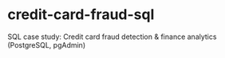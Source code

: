 # credit-card-fraud-sql
SQL case study: Credit card fraud detection &amp; finance analytics (PostgreSQL, pgAdmin)
